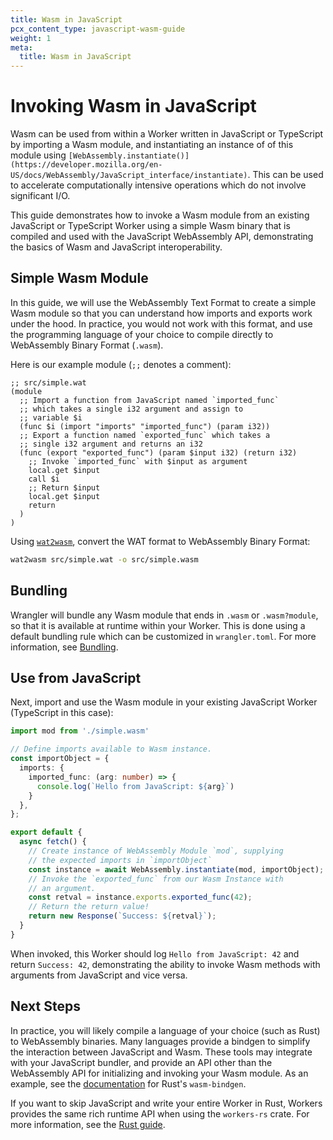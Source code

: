 ```yaml
---
title: Wasm in JavaScript
pcx_content_type: javascript-wasm-guide
weight: 1
meta:
  title: Wasm in JavaScript
---
```


# Invoking Wasm in JavaScript

Wasm can be used from within a Worker written in JavaScript or TypeScript by importing a Wasm module, 
and instantiating an instance of of this module using `[WebAssembly.instantiate()](https://developer.mozilla.org/en-US/docs/WebAssembly/JavaScript_interface/instantiate)`.
This can be used to accelerate computationally intensive operations which do not involve significant I/O.

This guide demonstrates how to invoke a Wasm module
from an existing JavaScript or TypeScript Worker using a simple Wasm binary that
is compiled and used with the JavaScript WebAssembly API, demonstrating the basics of
Wasm and JavaScript interoperability. 

## Simple Wasm Module

In this guide, we will use the WebAssembly Text Format to create a simple Wasm module so that you can
understand how imports and exports work under the hood. In practice, you would not work with this format,
and use the programming language of your choice to compile directly to WebAssembly Binary Format (`.wasm`).

Here is our example module (`;;` denotes a comment):

```wat
;; src/simple.wat
(module
  ;; Import a function from JavaScript named `imported_func` 
  ;; which takes a single i32 argument and assign to
  ;; variable $i
  (func $i (import "imports" "imported_func") (param i32))
  ;; Export a function named `exported_func` which takes a
  ;; single i32 argument and returns an i32
  (func (export "exported_func") (param $input i32) (return i32)
    ;; Invoke `imported_func` with $input as argument
    local.get $input
    call $i
    ;; Return $input
    local.get $input
    return
  )
)
```

Using [`wat2wasm`](https://github.com/WebAssembly/wabt), convert the WAT format to WebAssembly Binary Format:

```sh
wat2wasm src/simple.wat -o src/simple.wasm
```

## Bundling

Wrangler will bundle any Wasm module that ends in `.wasm` or `.wasm?module`, so that it is available at runtime within your Worker. 
This is done using a default bundling rule which can be customized in `wrangler.toml`. For more information, see [Bundling](/workers/wrangler/bundling/).


## Use from JavaScript

Next, import and use the Wasm module in your existing JavaScript Worker (TypeScript in this case):

```typescript
import mod from './simple.wasm'

// Define imports available to Wasm instance.
const importObject = {
  imports: {
    imported_func: (arg: number) => {
      console.log(`Hello from JavaScript: ${arg}`)
    }
  },
};

export default {
  async fetch() {
    // Create instance of WebAssembly Module `mod`, supplying
    // the expected imports in `importObject`
    const instance = await WebAssembly.instantiate(mod, importObject);
    // Invoke the `exported_func` from our Wasm Instance with
    // an argument.
    const retval = instance.exports.exported_func(42);
    // Return the return value!
    return new Response(`Success: ${retval}`);
  }
}
```

When invoked, this Worker should log `Hello from JavaScript: 42` and return `Success: 42`, demonstrating the ability to invoke
Wasm methods with arguments from JavaScript and vice versa.

## Next Steps

In practice, you will likely compile a language of your choice (such as Rust) to WebAssembly binaries. Many languages provide a bindgen to simplify the interaction between JavaScript and Wasm. These tools may integrate with your JavaScript bundler, and provide an API other than
the WebAssembly API for initializing and invoking your Wasm module. As an example, see the [documentation](https://rustwasm.github.io/wasm-bindgen/examples/without-a-bundler.html) for Rust's `wasm-bindgen`.

If you want to skip JavaScript and write your entire Worker in Rust, Workers provides the same rich runtime API when using the `workers-rs` crate. For more information, see the [Rust guide](/workers/platform/web-assembly/rust/).

